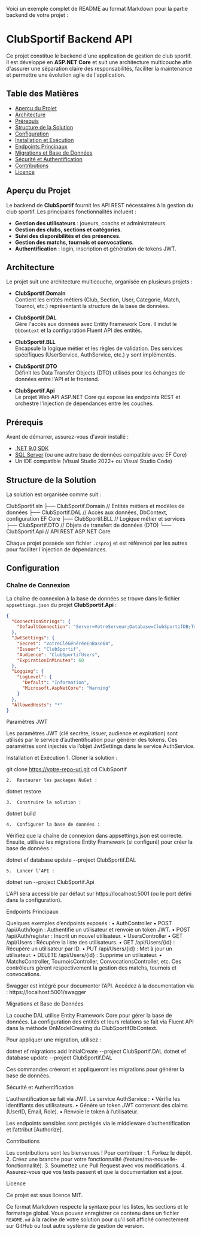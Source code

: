 Voici un exemple complet de README au format Markdown pour la partie backend de votre projet :

# ClubSportif Backend API

Ce projet constitue le backend d'une application de gestion de club sportif. Il est développé en **ASP.NET Core** et suit une architecture multicouche afin d'assurer une séparation claire des responsabilités, faciliter la maintenance et permettre une évolution agile de l'application.

## Table des Matières

- [Aperçu du Projet](#aperçu-du-projet)
- [Architecture](#architecture)
- [Prérequis](#prérequis)
- [Structure de la Solution](#structure-de-la-solution)
- [Configuration](#configuration)
- [Installation et Exécution](#installation-et-exécution)
- [Endpoints Principaux](#endpoints-principaux)
- [Migrations et Base de Données](#migrations-et-base-de-données)
- [Sécurité et Authentification](#sécurité-et-authentification)
- [Contributions](#contributions)
- [Licence](#licence)

## Aperçu du Projet

Le backend de **ClubSportif** fournit les API REST nécessaires à la gestion du club sportif. Les principales fonctionnalités incluent :

- **Gestion des utilisateurs** : joueurs, coachs et administrateurs.
- **Gestion des clubs, sections et catégories**.
- **Suivi des disponibilités et des présences**.
- **Gestion des matchs, tournois et convocations**.
- **Authentification** : login, inscription et génération de tokens JWT.

## Architecture

Le projet suit une architecture multicouche, organisée en plusieurs projets :

- **ClubSportif.Domain**  
  Contient les entités métiers (Club, Section, User, Categorie, Match, Tournoi, etc.) représentant la structure de la base de données.

- **ClubSportif.DAL**  
  Gère l'accès aux données avec Entity Framework Core. Il inclut le `DbContext` et la configuration Fluent API des entités.

- **ClubSportif.BLL**  
  Encapsule la logique métier et les règles de validation. Des services spécifiques (UserService, AuthService, etc.) y sont implémentés.

- **ClubSportif.DTO**  
  Définit les Data Transfer Objects (DTO) utilisés pour les échanges de données entre l'API et le frontend.

- **ClubSportif.Api**  
  Le projet Web API ASP.NET Core qui expose les endpoints REST et orchestre l'injection de dépendances entre les couches.

## Prérequis

Avant de démarrer, assurez-vous d'avoir installé :

- [.NET 9.0 SDK](https://aka.ms/dotnet/download)
- [SQL Server](https://www.microsoft.com/en-us/sql-server/sql-server-downloads) (ou une autre base de données compatible avec EF Core)
- Un IDE compatible (Visual Studio 2022+ ou Visual Studio Code)

## Structure de la Solution

La solution est organisée comme suit :

ClubSportif.sln
├── ClubSportif.Domain    // Entités métiers et modèles de données
├── ClubSportif.DAL       // Accès aux données, DbContext, configuration EF Core
├── ClubSportif.BLL       // Logique métier et services
├── ClubSportif.DTO       // Objets de transfert de données (DTO)
└── ClubSportif.Api       // API REST ASP.NET Core

Chaque projet possède son fichier `.csproj` et est référencé par les autres pour faciliter l'injection de dépendances.

## Configuration

### Chaîne de Connexion

La chaîne de connexion à la base de données se trouve dans le fichier `appsettings.json` du projet **ClubSportif.Api** :

```json
{
  "ConnectionStrings": {
    "DefaultConnection": "Server=VotreServeur;Database=ClubSportifDB;Trusted_Connection=True;MultipleActiveResultSets=true"
  },
  "JwtSettings": {
    "Secret": "VotreCléGénéréeEnBase64",
    "Issuer": "ClubSportif",
    "Audience": "ClubSportifUsers",
    "ExpirationInMinutes": 60
  },
  "Logging": {
    "LogLevel": {
      "Default": "Information",
      "Microsoft.AspNetCore": "Warning"
    }
  },
  "AllowedHosts": "*"
}
```

Paramètres JWT

Les paramètres JWT (clé secrète, issuer, audience et expiration) sont utilisés par le service d’authentification pour générer des tokens. Ces paramètres sont injectés via l’objet JwtSettings dans le service AuthService.

Installation et Exécution
	1.	Cloner la solution :

git clone https://votre-repo-url.git
cd ClubSportif


	2.	Restaurer les packages NuGet :

dotnet restore


	3.	Construire la solution :

dotnet build


	4.	Configurer la base de données :
Vérifiez que la chaîne de connexion dans appsettings.json est correcte. Ensuite, utilisez les migrations Entity Framework (si configuré) pour créer la base de données :

dotnet ef database update --project ClubSportif.DAL


	5.	Lancer l’API :

dotnet run --project ClubSportif.Api

L’API sera accessible par défaut sur https://localhost:5001 (ou le port défini dans la configuration).

Endpoints Principaux

Quelques exemples d’endpoints exposés :
	•	AuthController
	•	POST /api/Auth/login : Authentifie un utilisateur et renvoie un token JWT.
	•	POST /api/Auth/register : Inscrit un nouvel utilisateur.
	•	UsersController
	•	GET /api/Users : Récupère la liste des utilisateurs.
	•	GET /api/Users/{id} : Récupère un utilisateur par ID.
	•	PUT /api/Users/{id} : Met à jour un utilisateur.
	•	DELETE /api/Users/{id} : Supprime un utilisateur.
	•	MatchsController, TournoisController, ConvocationsController, etc.
Ces contrôleurs gèrent respectivement la gestion des matchs, tournois et convocations.

Swagger est intégré pour documenter l’API. Accédez à la documentation via :
https://localhost:5001/swagger

Migrations et Base de Données

La couche DAL utilise Entity Framework Core pour gérer la base de données. La configuration des entités et leurs relations se fait via Fluent API dans la méthode OnModelCreating du ClubSportifDbContext.

Pour appliquer une migration, utilisez :

dotnet ef migrations add InitialCreate --project ClubSportif.DAL
dotnet ef database update --project ClubSportif.DAL

Ces commandes créeront et appliqueront les migrations pour générer la base de données.

Sécurité et Authentification

L’authentification se fait via JWT. Le service AuthService :
	•	Vérifie les identifiants des utilisateurs.
	•	Génère un token JWT contenant des claims (UserID, Email, Role).
	•	Renvoie le token à l’utilisateur.

Les endpoints sensibles sont protégés via le middleware d’authentification et l’attribut [Authorize].

Contributions

Les contributions sont les bienvenues ! Pour contribuer :
	1.	Forkez le dépôt.
	2.	Créez une branche pour votre fonctionnalité (feature/ma-nouvelle-fonctionnalité).
	3.	Soumettez une Pull Request avec vos modifications.
	4.	Assurez-vous que vos tests passent et que la documentation est à jour.

Licence

Ce projet est sous licence MIT.

Ce format Markdown respecte la syntaxe pour les listes, les sections et le formatage global. Vous pouvez enregistrer ce contenu dans un fichier `README.md` à la racine de votre solution pour qu'il soit affiché correctement sur GitHub ou tout autre système de gestion de version.
